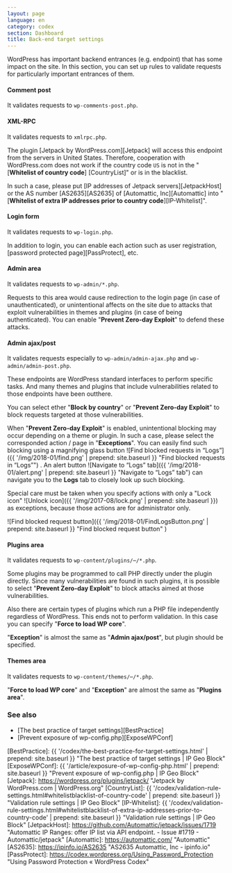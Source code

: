 ```yaml
---
layout: page
language: en
category: codex
section: Dashboard
title: Back-end target settings
---
```


WordPress has important backend entrances (e.g. endpoint) that has some impact 
on the site. In this section, you can set up rules to validate requests for 
particularly important entrances of them.

<!--more-->

#### Comment post ####

It validates requests to `wp-comments-post.php`.

#### XML-RPC ####

It validates requests to `xmlrpc.php`.

The plugin [Jetpack by WordPress.com][Jetpack] will access this endpoint from 
the servers in United States. Therefore, cooperation with WordPress.com does 
not work if the country code `US` is not in the "[**Whitelist of country code**]
[CountryList]" or is in the blacklist.

In such a case, please put [IP addresses of Jetpack servers][JetpackHost] 
or the AS number [AS2635][AS2635] of [Automattic, Inc][Automattic] into 
"[**Whitelist of extra IP addresses prior to country code**][IP-Whitelist]".

#### Login form ####

It validates requests to `wp-login.php`.

In addition to login, you can enable each action such as user registration, 
[password protected page][PassProtect], etc.

#### Admin area ####

It validates requests to `wp-admin/*.php`.

Requests to this area would cause redirection to the login page (in case of 
unauthenticated), or unintentional affects on the site due to attacks that 
exploit vulnerabilities in themes and plugins (in case of being authenticated).
You can enable "**Prevent Zero-day Exploit**" to defend these attacks.

#### Admin ajax/post ####

It validates requests especially to `wp-admin/admin-ajax.php` and 
`wp-admin/admin-post.php`.

These endpoints are WordPress standard interfaces to perform specific tasks.
And many themes and plugins that include vulnerabilities related to those 
endpoints have been outthere.

You can select ether "**Block by country**" or "**Prevent Zero-day Exploit**" 
to block requests targeted at those vulnerabilities.

When "**Prevent Zero-day Exploit**" is enabled, unintentional blocking may 
occur depending on a theme or plugin. In such a case, please select the 
corresponded action / page in "**Exceptions**". You can easily find such 
blocking using a magnifying glass button <span class="emoji">
![Find blocked requests in “Logs”]({{ '/img/2018-01/find.png' | prepend: site.baseurl }}
 "Find blocked requests in “Logs”")
</span>. An alert button <span class="emoji">
![Navigate to “Logs” tab]({{ '/img/2018-01/alert.png' | prepend: site.baseurl }}
 "Navigate to “Logs” tab")
</span> can navigate you to the **Logs** tab to closely look up such blocking.

Special care must be taken when you specify actions with only a "Lock icon"
<span class="emoji">
![Unlock icon]({{ '/img/2017-08/lock.png' | prepend: site.baseurl }})
</span> as exceptions, because those actions are for administrator only.

![Find blocked request button]({{ '/img/2018-01/FindLogsButton.png' | prepend: site.baseurl }}
 "Find blocked request button"
)

#### Plugins area ####

It validates requests to `wp-content/plugins/⋯/*.php`.

Some plugins may be programmed to call PHP directly under the plugin directly.
Since many vulnerabilities are found in such plugins, it is possible to select 
"**Prevent Zero-day Exploit**" to block attacks aimed at those vulnerabilities.

Also there are certain types of plugins which run a PHP file independently 
regardless of WordPress. This ends not to perform validation. In this case 
you can specify "**Force to load WP core**".

"**Exception**" is almost the same as "**Admin ajax/post**", but plugin should 
be specified.

#### Themes area ####

It validates requests to `wp-content/themes/⋯/*.php`.

"**Force to load WP core**" and "**Exception**" are almost the same as 
"**Plugins area**".

### See also ###

- [The best practice of target settings][BestPractice]
- [Prevent exposure of wp-config.php][ExposeWPConf]

[IP-Geo-Block]: https://wordpress.org/plugins/ip-geo-block/ "WordPress › IP Geo Block « WordPress Plugins"
[BestPractice]: {{ '/codex/the-best-practice-for-target-settings.html' | prepend: site.baseurl }} "The best practice of target settings | IP Geo Block"
[ExposeWPConf]: {{ '/article/exposure-of-wp-config-php.html'           | prepend: site.baseurl }} "Prevent exposure of wp-config.php | IP Geo Block"
[Jetpack]:      https://wordpress.org/plugins/jetpack/ "Jetpack by WordPress.com &#124; WordPress.org"
[CountryList]:  {{ '/codex/validation-rule-settings.html#whitelistblacklist-of-country-code' | prepend: site.baseurl }} "Validation rule settings | IP Geo Block"
[IP-Whitelist]: {{ '/codex/validation-rule-settings.html#whitelistblacklist-of-extra-ip-addresses-prior-to-country-code' | prepend: site.baseurl }} "Validation rule settings | IP Geo Block"
[JetpackHost]:  https://github.com/Automattic/jetpack/issues/1719 "Automattic IP Ranges: offer IP list via API endpoint. - Issue #1719 - Automattic/jetpack"
[Automattic]:   https://automattic.com/ "Automattic"
[AS2635]:       https://ipinfo.io/AS2635 "AS2635 Automattic, Inc - ipinfo.io"
[PassProtect]:  https://codex.wordpress.org/Using_Password_Protection "Using Password Protection &laquo; WordPress Codex"
